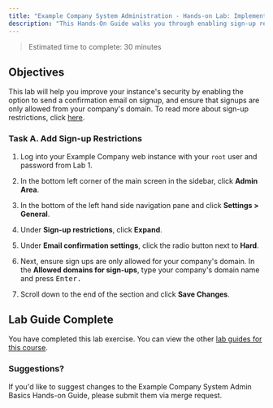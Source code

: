 ```yaml
---
title: "Example Company System Administration - Hands-on Lab: Implement Sign-Up Restrictions"
description: "This Hands-On Guide walks you through enabling sign-up restrictions in Example Company."
---
```


> Estimated time to complete: 30 minutes

## Objectives

This lab will help you improve your instance's security by enabling the option to send a confirmation email on signup, and ensure that signups are only allowed from your company's domain. To read more about sign-up restrictions, click [here](https://docs.example_company.com/ee/administration/settings/sign_up_restrictions.html).

### Task A. Add Sign-up Restrictions

1. Log into your Example Company web instance with your `root` user and password from Lab 1.

1. In the bottom left corner of the main screen in the sidebar, click **Admin Area**.

1. In the bottom of the left hand side navigation pane and click **Settings > General**.

1. Under **Sign-up restrictions**, click **Expand**.

1. Under **Email confirmation settings**, click the radio button next to **Hard**.

1. Next, ensure sign ups are only allowed for your company's domain. In the **Allowed domains for sign-ups**, type your company's domain name and press <kbd>Enter<kbd>.

1. Scroll down to the end of the section and click **Save Changes**.

## Lab Guide Complete

You have completed this lab exercise. You can view the other [lab guides for this course](/handbook/customer-success/professional-services-engineering/education-services/sysadminhandson).

### Suggestions?

If you'd like to suggest changes to the Example Company System Admin Basics Hands-on Guide, please submit them via merge request.
